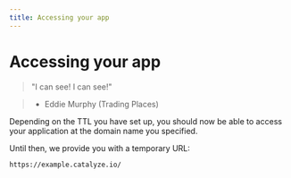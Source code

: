```yaml
---
title: Accessing your app
---
```


# Accessing your app

> "I can see! I can see!"

> - Eddie Murphy (Trading Places)

Depending on the TTL you have set up, you should now be able to access your application at the domain name you specified.

Until then, we provide you with a temporary URL:

`https://example.catalyze.io/`
